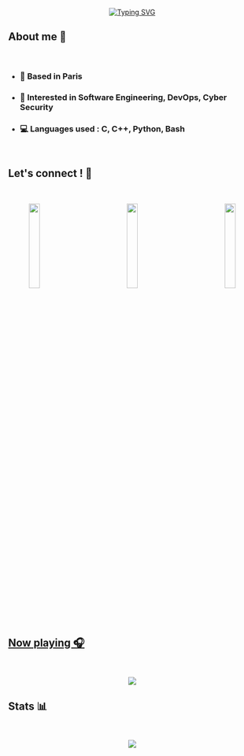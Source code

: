 <p align="center">
<a href="https://git.io/typing-svg"><img src="https://readme-typing-svg.demolab.com?font=Fira+Code&pause=1000&color=B3B3B3&center=true&vCenter=true&width=435&lines=Hello+%F0%9F%8C%8D+!+I'm+Flo%2C;Student+at+4%EF%B8%8F%E2%83%A32%EF%B8%8F%E2%83%A3+Paris" alt="Typing SVG" /></a>
</p>

## About me 📝

<br/>

* ###	📍 Based in Paris
* ###	🔎 Interested in Software Engineering, DevOps, Cyber Security
* ###  💻 Languages used : C, C++, Python, Bash

<br/>

## Let's connect ! 🤝

<br/>

<p align="center"> 
  <a href="https://www.linkedin.com/in/florian-carvalho-b24a9b197/"><img align="left" width="21%" src="https://img.shields.io/badge/LinkedIn-0077B5?style=for-the-badge&logo=linkedin&logoColor=white">
  <a href="https://discord.com/"><p align="center"><img align="center" width="21%" src="https://img.shields.io/badge/ChoZeur%230001-%237289DA.svg?style=for-the-badge&logo=discord&logoColor=white">  
  <a href="mailto:chozeur@protonmail.com"><img align="right" width="21%" src="https://img.shields.io/badge/ProtonMail-8B89CC?style=for-the-badge&logo=protonmail&logoColor=white">
</p>

<br/>

## Now playing 🎧
<br/>
<p align="center">
<a href="https://github.com/kittinan/spotify-github-profile"><img src="https://spotify-github-profile.vercel.app/api/view?uid=flo_crvlho&cover_image=true&theme=novatorem&show_offline=true&bar_color_cover=true"/></a>

## Stats 📊
<br/>
<p align="center">
  <a href="https://github.com/DenverCoder1/github-readme-streak-stats">
    <img src="https://github-readme-streak-stats.herokuapp.com?user=chozeur&theme=highcontrast&date_format=M%20j%5B%2C%20Y%5D&background=00000096&stroke=000000&fire=FF0000&border=000000&ring=202020&currStreakNum=636363&sideNums=636363&currStreakLabel=202020&sideLabels=636363&dates=DDD9DD" align="center"/>
  </a>
</p>
